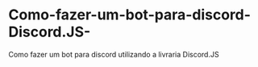# Como-fazer-um-bot-para-discord-Discord.JS-
Como fazer um bot para discord utilizando a livraria Discord.JS
